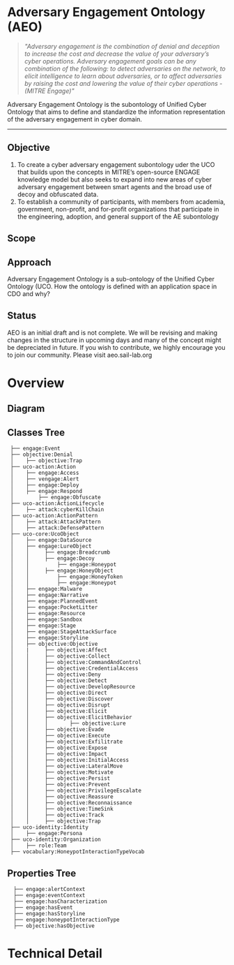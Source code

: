 # Adversary Engagement Ontology (AEO) #

>*"Adversary engagement is the combination of denial and
deception to increase the cost and decrease the value of your
adversary’s cyber operations. Adversary engagement goals can
be any combination of the following: to detect adversaries on
the network, to elicit intelligence to learn about adversaries,
or to affect adversaries by raising the cost and lowering the
value of their cyber operations - (MITRE Engage)"*

Adversary Engagement Ontology is the subontology of Unified Cyber Ontology that aims to define and standardize the information representation of the adversary engagement in cyber domain. 

- - - - 
## Objective ##
1.  To create a cyber adversary engagement subontology uder the UCO that  builds upon the concepts in MITRE’s open-source ENGAGE knowledge model but also seeks to expand into new areas of cyber adversary engagement between smart agents and the broad use of decoy and obfuscated data. 
2.  To establish a community of participants, with members from academia, government, non-profit, and for-profit organizations that participate in the engineering, adoption, and general support of the AE subontology

## Scope ##


## Approach ##
Adversary Engagement Ontology is a sub-ontology of the Unified Cyber Ontology (UCO. How the ontology is defined with an application space in CDO and why?

## Status ##
AEO is an initial draft and is not complete. We will be revising and making changes in the structure in upcoming days and many of the concept might be depreciated in future. If you wish to contribute, we highly encourage you to  join our community. Please visit aeo.sail-lab.org 

# Overview #

## Diagram ##


## Classes Tree ##
 ```
  ├── engage:Event
  ├── objective:Denial
  │    ├── objective:Trap
  ├── uco-action:Action
  │    ├── engage:Access
  │    ├── vengage:Alert
  │    ├── engage:Deploy
  │    ├── engage:Respond
  │        ├── engage:Obfuscate
  ├── uco-action:ActionLifecycle
  │    ├── attack:cyberKillChain
  ├── uco-action:ActionPattern
  │    ├── attack:AttackPattern
  │    ├── attack:DefensePattern
  ├── uco-core:UcoObject
  │    ├── engage:DataSource
  │    ├── engage:LureObject
  │    │     ├── engage:Breadcrumb
  │    │     ├── engage:Decoy
  │    │         ├── engage:Honeypot
  │    │     ├── engage:HoneyObject
  │    │         ├── engage:HoneyToken
  │    │         ├── engage:Honeypot
  │    ├── engage:Malware
  │    ├── engage:Narrative
  │    ├── engage:PlannedEvent
  │    ├── engage:PocketLitter
  │    ├── engage:Resource
  │    ├── engage:Sandbox
  │    ├── engage:Stage
  │    ├── engage:StageAttackSurface
  │    ├── engage:Storyline
  │    ├── objective:Objective
  │    |     ├── objective:Affect
  │    │     ├── objective:Collect
  │    │     ├── objective:CommandAndControl
  │    │     ├── objective:CredentialAccess
  │    │     ├── objective:Deny
  │    │     ├── objective:Detect
  │    │     ├── objective:DevelopResource
  │    │     ├── objective:Direct
  │    │     ├── objective:Discover
  │    │     ├── objective:Disrupt
  │    │     ├── objective:Elicit
  │    │     ├── objective:ElicitBehavior
  │    │     │       ├── objective:Lure
  │    │     ├── objective:Evade
  │    │     ├── objective:Execute
  │    │     ├── objective:Exfilitrate
  │    │     ├── objective:Expose
  │    │     ├── objective:Impact
  │    │     ├── objective:InitialAccess
  │    │     ├── objective:LateralMove
  │    │     ├── objective:Motivate
  │    │     ├── objective:Persist
  │    │     ├── objective:Prevent
  │    │     ├── objective:PrivilegeEscalate
  │    │     ├── objective:Reassure
  │    │     ├── objective:Reconnaissance
  │    │     ├── objective:TimeSink
  │    │     ├── objective:Track
  │    │     ├── objective:Trap
  ├── uco-identity:Identity
  │    ├── engage:Persona
  ├── uco-identity:Organization
  │    ├── role:Team
  ├── vocabulary:HoneypotInteractionTypeVocab
```

## Properties Tree ##
```
  ├── engage:alertContext
  ├── engage:eventContext
  ├── engage:hasCharacterization
  ├── engage:hasEvent
  ├── engage:hasStoryline
  ├── engage:honeypotInteractionType
  ├── objective:hasObjective
```
# Technical Detail # 

